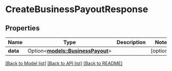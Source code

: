 # CreateBusinessPayoutResponse

## Properties

Name | Type | Description | Notes
------------ | ------------- | ------------- | -------------
**data** | Option<[**models::BusinessPayout**](BusinessPayout.md)> |  | [optional]

[[Back to Model list]](../README.md#documentation-for-models) [[Back to API list]](../README.md#documentation-for-api-endpoints) [[Back to README]](../README.md)



